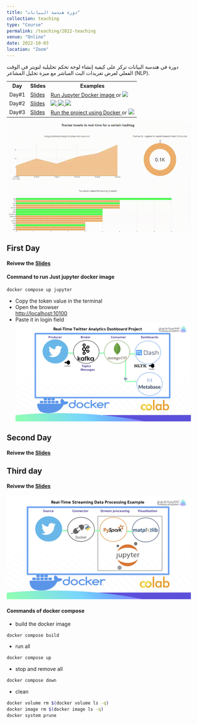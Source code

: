 ```yaml
---
title: "دورة هندسة البيانات"
collection: teaching
type: "Course"
permalink: /teaching/2022-teaching
venue: "Online"
date: 2022-10-03
location: "Zoom"
---
```


دورة في هندسة البيانات تركز على كيفية إنشاء لوحة تحكم تحليلية لتويتر في الوقت الفعلي لعرض تغريدات البث المباشر مع ميزة تحليل المشاعر (NLP).



<table class="tg">
    <tr>
        <th class="tg-yw4l"><b>Day</b></th>
        <th class="tg-yw4l"><b>Slides</b></th>
        <th class="tg-yw4l"><b> Examples </b></th>
    </tr>
    <tr>
        <td class="tg-yw4l"> Day#1 </td>
        <td class="tg-yw4l"> <a href="https://bit.ly/DE_Slide1">Slides</a> </td>
        <td class="tg-yw4l"> <a href="https://github.com/Ruqyai/Tuwaiq_Academy/blob/main/Docker-compose.yml"> Run Jupyter Docker image </a> or
            <a href="https://github.com/Ruqyai/Tuwaiq_Academy/blob/main/Jupyter/Colab/PySpark_On_Colab.ipynb">
                <img src="https://colab.research.google.com/assets/colab-badge.svg">
            </a>
        </td>
    </tr>
    <tr>
        <td class="tg-yw4l"> Day#2 </td>
        <td class="tg-yw4l"><a href="https://bit.ly/3M6etal">Slides </a></td>
        <td class="tg-yw4l">
            <a href="https://github.com/Ruqyai/Tuwaiq_Academy/blob/main/Jupyter/Colab/Kafka_on_Colab.ipynb">
                <img src="https://colab.research.google.com/assets/colab-badge.svg">
            </a>
            <a href="https://github.com/Ruqyai/Tuwaiq_Academy/blob/main/Jupyter/Colab/MongoDB_on_Colab.ipynb">
                <img src="https://colab.research.google.com/assets/colab-badge.svg">
                <a href="https://github.com/Ruqyai/Tuwaiq_Academy/blob/main/Jupyter/Colab/Dash_on_colab.ipynb">
                    <img src="https://colab.research.google.com/assets/colab-badge.svg">
                </a>
            </a>
        </td>
    </tr>
    <tr>
        <td class="tg-yw4l"> Day#3 </td>
        <td class="tg-yw4l"><a href="https://bit.ly/3CdN6GL"> Slides </a></td>
        <td class="tg-yw4l"><a href="https://github.com/Ruqyai/Tuwaiq_Academy/blob/main/Docker-compose.yml"> Run the project using Docker </a> or 
        <a href="https://github.com/Ruqyai/Tuwaiq_Academy/blob/main/Jupyter/Colab/Final_Project_on_Colab.ipynb">
        <img src="https://colab.research.google.com/assets/colab-badge.svg"></a>
        </td>
    </tr>
</table>

![Dashbord](https://raw.githubusercontent.com/Ruqyai/publish/master/screenshots/dash/9.gif)

## First Day

#### Reivew the [Slides](https://bit.ly/DE_Slide1)   

#### Command to run Just jupyter docker image  

```bash
docker compose up jupyter   
```  

* Copy the token value in the terminal   
* Open the browser    
[http://localhost:10100 ](http://localhost:10100/)  
* Paste it in login field
![Dashbord](https://raw.githubusercontent.com/Ruqyai/publish/master/screenshots/dash/1.jpg)
## Second Day 


#### Reivew the [Slides](https://bit.ly/3M6etal)   

## Third day

#### Reivew the [Slides](https://bit.ly/3CdN6GL)  
![Dashbord](https://raw.githubusercontent.com/Ruqyai/publish/master/screenshots/dash/2.jpg)

#### Commands of docker compose

* build the docker image
```bash
docker compose build  
```  
* run all 

```bash
docker compose up  
```  
* stop and remove all 

```bash
docker compose down 
```  
* clean 
```bash
docker volume rm $(docker volume ls -q)
docker image rm $(docker image ls -q)
docker system prune
```  


<!-- 
Heading 1
======


How to Reduce the Costs of LLMs


## The Presentation

<iframe src="https://docs.google.com/presentation/d/e/2PACX-1vQbFKWj5GKIs2kL9peAoXMU93-0QeiSjMa3HcoUMBAhZToy95qo3dutOY5gRbrs7W2s3WAzwy_EBlyU/embed?start=false&loop=false&delayms=3000" frameborder="0" width="100%" height="400px" allowfullscreen="true" mozallowfullscreen="true" webkitallowfullscreen="true"></iframe>


Heading 2
======


How to Reduce the Costs of LLMs


## The Presentation

<iframe src="https://docs.google.com/presentation/d/e/2PACX-1vRDq-Yxg-Ce9t6c4txCcm5Q-EXBhNf7mEyXla0-DRiRt7ivoOo2FexTwzsSGehUnlnT98gcSZAPgz10/embed?start=false&loop=false&delayms=3000" frameborder="0" width="100%" height="400px" allowfullscreen="true" mozallowfullscreen="true" webkitallowfullscreen="true"></iframe>


Heading 3
======


How to Reduce the Costs of LLMs


## The Presentation

<iframe src="https://docs.google.com/presentation/d/e/2PACX-1vRDq-Yxg-Ce9t6c4txCcm5Q-EXBhNf7mEyXla0-DRiRt7ivoOo2FexTwzsSGehUnlnT98gcSZAPgz10/embed?start=false&loop=false&delayms=3000" frameborder="0" width="100%" height="400px" allowfullscreen="true" mozallowfullscreen="true" webkitallowfullscreen="true"></iframe> -->

